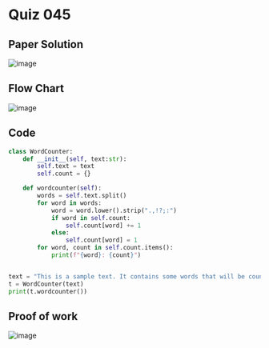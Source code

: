 # Quiz 045

## Paper Solution
![image](https://github.com/user-attachments/assets/3585ed9e-64e2-4691-83f1-5d21a6fe9939)

## Flow Chart
![image](https://github.com/user-attachments/assets/0adfd0cc-ce53-4dc5-898a-29ffc21d32ff)

## Code
```.py
class WordCounter:
    def __init__(self, text:str):
        self.text = text
        self.count = {}

    def wordcounter(self):
        words = self.text.split()
        for word in words:
            word = word.lower().strip(".,!?;:")
            if word in self.count:
                self.count[word] += 1
            else:
                self.count[word] = 1
        for word, count in self.count.items():
            print(f"{word}: {count}")


text = "This is a sample text. It contains some words that will be counted."
t = WordCounter(text)
print(t.wordcounter())
```
## Proof of work
![image](https://github.com/user-attachments/assets/f2bf7d92-52f8-47a3-8eb4-1795b542a22b)

